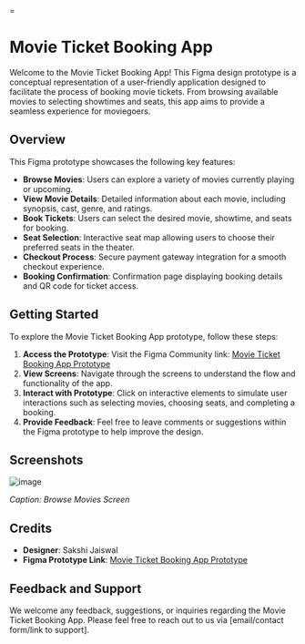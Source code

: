 =
# Movie Ticket Booking App

Welcome to the Movie Ticket Booking App! This Figma design prototype is a conceptual representation of a user-friendly application designed to facilitate the process of booking movie tickets. From browsing available movies to selecting showtimes and seats, this app aims to provide a seamless experience for moviegoers.

## Overview

This Figma prototype showcases the following key features:

- **Browse Movies**: Users can explore a variety of movies currently playing or upcoming.
- **View Movie Details**: Detailed information about each movie, including synopsis, cast, genre, and ratings.
- **Book Tickets**: Users can select the desired movie, showtime, and seats for booking.
- **Seat Selection**: Interactive seat map allowing users to choose their preferred seats in the theater.
- **Checkout Process**: Secure payment gateway integration for a smooth checkout experience.
- **Booking Confirmation**: Confirmation page displaying booking details and QR code for ticket access.

## Getting Started

To explore the Movie Ticket Booking App prototype, follow these steps:

1. **Access the Prototype**: Visit the Figma Community link: [Movie Ticket Booking App Prototype](https://www.figma.com/community/file/1313930288945286474/movie-ticket-booking-app)
2. **View Screens**: Navigate through the screens to understand the flow and functionality of the app.
3. **Interact with Prototype**: Click on interactive elements to simulate user interactions such as selecting movies, choosing seats, and completing a booking.
4. **Provide Feedback**: Feel free to leave comments or suggestions within the Figma prototype to help improve the design.

## Screenshots

![image](https://github.com/Jais0603/Screen_Wave/assets/98961661/e30c1502-2374-49d6-8857-6a81a04bf9e2)

*Caption: Browse Movies Screen*


## Credits

- **Designer**: Sakshi Jaiswal
- **Figma Prototype Link**: [Movie Ticket Booking App Prototype](https://www.figma.com/community/file/1313930288945286474/movie-ticket-booking-app)

## Feedback and Support

We welcome any feedback, suggestions, or inquiries regarding the Movie Ticket Booking App. Please feel free to reach out to us via [email/contact form/link to support].
